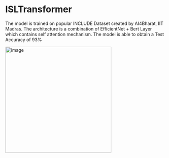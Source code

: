 # ISLTransformer

The model is trained on popular INCLUDE Dataset created by AI4Bharat, IIT Madras. The architecture is a combination of EfficientNet + Bert Layer which contains self attention mechanism. The model is able to obtain a Test Accuracy of 93%


<img width="334" alt="image" src="https://github.com/saproovarun/ISLTransformer/assets/47821618/b9dddf7d-8a46-4ad9-a4de-efd86d9c6f45">
